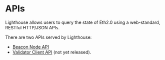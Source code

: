 # APIs

Lighthouse allows users to query the state of Eth2.0 using a web-standard,
RESTful HTTP/JSON APIs.

There are two APIs served by Lighthouse:

- [Beacon Node API](./api-bn.md)
- [Validator Client API](./api-vc.md) (not yet released).
